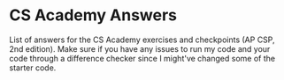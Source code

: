 # CS Academy Answers
List of answers for the CS Academy exercises and checkpoints (AP CSP, 2nd edition). Make sure if you have any issues to run my code and your code through a difference checker since I might've changed some of the starter code.
